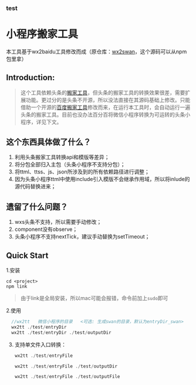 ### test
# 小程序搬家工具
本工具基于wx2baidu工具修改而成（原仓库：[wx2swan](https://github.com/yican008/wx2swan)，这个源码可以从npm包里拿）

## Introduction:
> 这个工具依赖头条的[搬家工具](https://developer.toutiao.com/dev/cn/mini-app/develop/developer-instrument/development-assistance/one-key-move)，但头条的搬家工具的转换效果很差，需要扩展功能。更过分的是头条不开源，所以没法直接在其源码基础上修改。只能借助一个开源的[百度搬家工具](https://github.com/yican008/wx2swan)修改而来，在运行本工具时，会自动运行一遍头条的搬家工具。目前也没办法百分百将微信小程序转换为可运转的头条小程序，详见下文。

## 这个东西具体做了什么？
1. 利用头条搬家工具转换api和模版等差异；
2. 将分包全部归入主包（头条小程序不支持分包）；
3. 将ttml、ttss、js、json所涉及到的所有依赖路径进行调整；
4. 因为头条小程序ttml中使用include引入模版不会继承作用域，所以将inlude的源代码替换进来；

## 遗留了什么问题？
1. wxs头条不支持，所以需要手动修改；
2. component没有observe；
3. 头条小程序不支持nextTick，建议手动替换为setTimeout；

## Quick Start
1.安装
```
cd <project>
npm link
```
> 由于link是全局安装，所以mac可能会报错，命令前加上`sudo`即可

2.使用 
```js
  //wx2tt   微信小程序的目录   <可选: 生成swan的目录，默认为entryDir_swan>   <可选: 生成日志的目录, 默认为outputDir>
  wx2tt ./test/entryDir
  wx2tt ./test/entryDir ./test/outputDir
```

3. 支持单文件入口转换：

	```javascript
	wx2tt ./test/entryFile
	```

	```javascript
	wx2tt ./test/entryFile ./test/outputDir
	```

	```javascript
	wx2tt ./test/entryFile ./test/outputFile
	```


